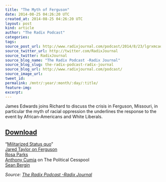 ```yaml
---
title: "The Myth of Ferguson"
date: 2014-08-25 04:26:20 UTC
created_at: 2014-08-25 04:26:20 UTC
layout: post
kind: article
author: "The Radix Podcast"
categories: 
tags: 
source_post_url: http://www.radixjournal.com/podcast/2014/8/23/lgrxmcaoox0r5ua1iebpp042bsh4vt
source_twitter_url: http://twitter.com/RadixJournal
source_twitter: RadixJournal
source_blog_name: "The Radix Podcast -Radix Journal"
source_blog_slug: the-radix-podcast-radix-journal
source_blog_url: http://www.radixjournal.com/podcast/
source_image_url: 
tweet_id:
permalink: /mntr/:year/:month/:day/:title/
feature-img: 
excerpt:
---
```

<p>James Edwards joins Richard to discuss the crisis in Ferguson, Missouri, in particular the myth of racial oppression the underlines the response to the event by African-Americans and White Liberals. </p>



<h2><a href="https://soundcloud.com/radixjournal/the-myth-of-ferguson">Download</a></h2>
<p>“<a href="http://www.radixjournal.com/journal/2014/8/18/militarized-status-quo">Militarized Status quo</a>” <br>
<a href="http://www.amren.com/news/2014/08/to-understand-the-ferguson-riots-look-to-africa/">Jared Taylor on Ferguson</a> <br>
<a href="http://www.amren.com/news/2009/05/a_curious_madne/">Rosa Parks</a> <br>
<a href="http://en.wikipedia.org/wiki/Opie_and_Anthony#Cumia_firing">Anthony Cumia</a> on The Political Cesspool <br>
<a href="http://www.dailymail.co.uk/news/article-2695415/Sean-Bergin-comments-young-black-men-appears-Fox-News-saying-knew-consequences.html">Sean Bergin</a></p><div class="">
    <i>Source: <a href="http://www.radixjournal.com/podcast/">The Radix Podcast -Radix Journal</a></i>
</div>
